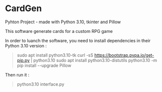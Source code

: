 # CardGen

Pyhton Project - made with Python 3.10, tkinter and Pillow 

This software generate cards for a custom RPG game 

In order to luanch the software, you need to install dependencies in their Python 3.10 version : 

>sudo apt install python3.10-tk
>curl -sS https://bootstrap.pypa.io/get-pip.py | python3.10
>sudo apt install python3.10-distutils
>python3.10 -m pip install --upgrade Pillow

Then run it : 

>python3.10 interface.py
